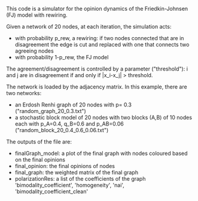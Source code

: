 This code is a simulator for the opinion dynamics of the Friedkin-Johnsen (FJ) model with rewiring. 

Given a network of 20 nodes, at each iteration, the simulation acts:
- with probability p_rew, a rewiring: if two nodes connected that are in disagreement the edge is cut and replaced with one that connects two agreeing nodes
- with probability 1-p_rew, the FJ model

The agreement/disagreement is controlled by a parameter ("threshold"): i and j are in disagreement if and only if |x_i-x_j| > threshold.

The network is loaded by the adjacency matrix. In this example, there are two networks:
- an Erdosh Renhi graph of 20 nodes with p= 0.3 ("random_graph_20_0.3.txt")
- a stochastic block model of 20 nodes with two blocks (A,B) of 10 nodes each with p_A=0.4, q_B=0.6 and p_AB=0.06 ("random_block_20_0.4_0.6_0.06.txt")

The outputs of the file are:
- finalGraph_model: a plot of the final graph with nodes coloured based on the final opinions
- final_opinion: the final opinions of nodes
- final_graph: the weighted matrix of the final graph
- polarizationRes: a list of the coefficients of the graph 'bimodality_coefficient', 'homogeneity', 'nai', 'bimodality_coefficient_clean'
